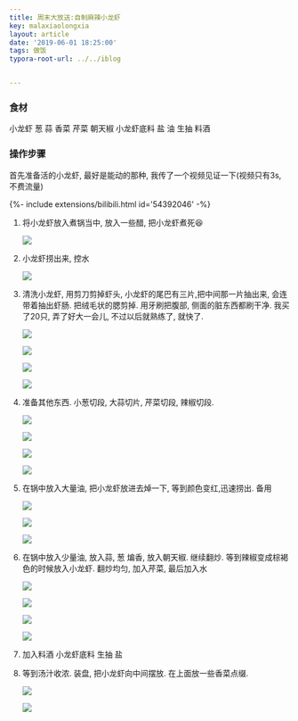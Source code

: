 ```yaml
---
title: 周末大放送:自制麻辣小龙虾
key: malaxiaolongxia
layout: article
date: '2019-06-01 18:25:00'
tags: 做饭 
typora-root-url: ../../iblog


---
```


### 食材

小龙虾 葱 蒜 香菜 芹菜 朝天椒 小龙虾底料 盐 油  生抽 料酒

### 操作步骤

 首先准备活的小龙虾, 最好是能动的那种, 我传了一个视频见证一下(视频只有3s, 不费流量)

<div>{%- include extensions/bilibili.html id='54392046' -%}</div>

1. 将小龙虾放入煮锅当中, 放入一些醋, 把小龙虾煮死😆

   ![](http://psf4tlwcj.bkt.clouddn.com/img/2961559470715_.pic.jpg)

2. 小龙虾捞出来, 控水

   ![](http://psf4tlwcj.bkt.clouddn.com/img/3051559470733_.pic.jpg)

3. 清洗小龙虾, 用剪刀剪掉虾头, 小龙虾的尾巴有三片,把中间那一片抽出来, 会连带着抽出虾肠. 把绒毛状的腮剪掉. 用牙刷把腹部, 侧面的脏东西都刷干净. 我买了20只, 弄了好大一会儿, 不过以后就熟练了, 就快了.

   ![](http://psf4tlwcj.bkt.clouddn.com/img/2971559470716_.pic.jpg)

   ![](http://psf4tlwcj.bkt.clouddn.com/img/2991559470718_.pic.jpg)

   ![](http://psf4tlwcj.bkt.clouddn.com/img/2981559470717_.pic.jpg)

   ![](http://psf4tlwcj.bkt.clouddn.com/img/3031559470732_.pic.jpg)

4. 准备其他东西. 小葱切段, 大蒜切片, 芹菜切段, 辣椒切段.

   ![](http://psf4tlwcj.bkt.clouddn.com/img/3061559470734_.pic.jpg)

   ![](http://psf4tlwcj.bkt.clouddn.com/img/3071559470735_.pic.jpg)

   ![](http://psf4tlwcj.bkt.clouddn.com/img/3081559470736_.pic.jpg)

   ![](http://psf4tlwcj.bkt.clouddn.com/img/3091559470737_.pic.jpg)

6. 在锅中放入大量油, 把小龙虾放进去焯一下, 等到颜色变红,迅速捞出. 备用

   ![](http://psf4tlwcj.bkt.clouddn.com/img/3101559470738_.pic.jpg)

   ![](http://psf4tlwcj.bkt.clouddn.com/img/3111559470739_.pic.jpg)

   

   ![](http://psf4tlwcj.bkt.clouddn.com/img/3121559470740_.pic.jpg)

7. 在锅中放入少量油, 放入蒜, 葱 煸香, 放入朝天椒. 继续翻炒. 等到辣椒变成棕褐色的时候放入小龙虾. 翻炒均匀, 加入芹菜, 最后加入水

   ![](http://psf4tlwcj.bkt.clouddn.com/img/3131559470750_.pic.jpg)

   ![](http://psf4tlwcj.bkt.clouddn.com/img/3141559470751_.pic.jpg)

   ![](http://psf4tlwcj.bkt.clouddn.com/img/3161559470752_.pic.jpg)

   ![](http://psf4tlwcj.bkt.clouddn.com/img/3171559470753_.pic.jpg)

8. 加入料酒  小龙虾底料 生抽 盐

9. 等到汤汁收浓. 装盘, 把小龙虾向中间摆放. 在上面放一些香菜点缀.

   ![](http://psf4tlwcj.bkt.clouddn.com/img/3181559470754_.pic.jpg)

   ![](http://psf4tlwcj.bkt.clouddn.com/img/3191559470755_.pic.jpg)